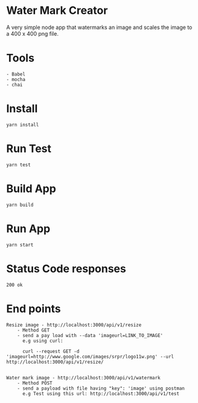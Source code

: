 # Water Mark Creator


 A very simple node app that watermarks an image and scales the image to a 400 x 400 png file.

# Tools
    - Babel 
    - mocha
    - chai

# Install
    yarn install

# Run Test
    yarn test

# Build App
    yarn build

# Run App
    yarn start

# Status Code responses
    200 ok

# End points 
    Resize image - http://localhost:3000/api/v1/resize
        - Method GET
        - send a pay load with --data 'imageurl=LINK_TO_IMAGE'
          e.g using curl: 
          
          curl --request GET -d 'imageurl=http://www.google.com/images/srpr/logo11w.png' --url  http://localhost:3000/api/v1/resize/  


    Water mark image - http://localhost:3000/api/v1/watermark
        - Method POST
        - send a payload with file having "key": 'image' using postman
          e.g Test using this url: http://localhost:3000/api/v1/test
           

    